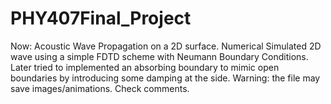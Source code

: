 # PHY407Final_Project
Now: Acoustic Wave Propagation on a 2D surface. 
Numerical Simulated 2D wave using a simple FDTD scheme with Neumann Boundary Conditions. 
Later tried to implemented an absorbing boundary to mimic open boundaries by introducing some damping at the side. 
Warning: the file may save images/animations. Check comments. 
